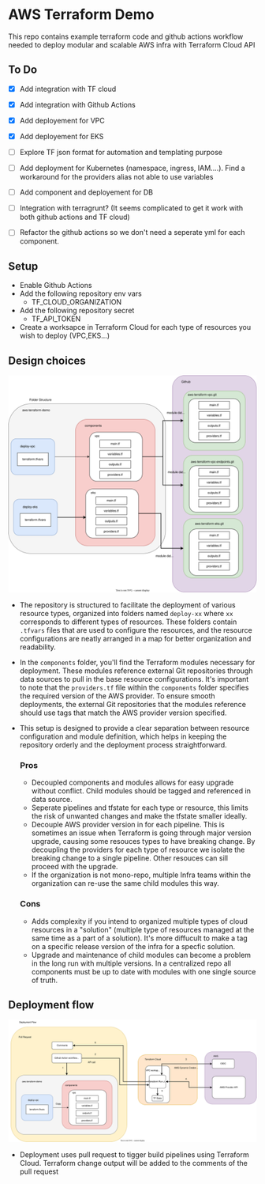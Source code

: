 # AWS Terraform Demo 

This repo contains example terraform code and github actions workflow needed to deploy modular and scalable AWS infra with Terraform Cloud API

## To Do
- [x] Add integration with TF cloud
- [x] Add integration with Github Actions
- [x] Add deployement for VPC
- [x] Add deployement for EKS
- [ ] Explore TF json format for automation and templating purpose
- [ ] Add deployment for Kubernetes (namespace, ingress, IAM....). Find a workaround for the providers alias not able to use variables
- [ ] Add component and deployement for DB
- [ ] Integration with terragrunt? (It seems complicated to get it work with both github actions and TF cloud)
- [ ] Refactor the github actions so we don't need a seperate yml for each component.


## Setup

* Enable Github Actions
* Add the following repository env vars
    * TF_CLOUD_ORGANIZATION
* Add the following repository secret
    * TF_API_TOKEN
* Create a worksapce in Terraform Cloud for each type of resources you wish to deploy (VPC,EKS...)

## Design choices

![Alt text here](diagrams/folder_structure.svg)


* The repository is structured to facilitate the deployment of various resource types, organized into folders named `deploy-xx` where `xx` corresponds to different types of resources. These folders contain `.tfvars` files that are used to configure the resources, and the resource configurations are neatly arranged in a map for better organization and readability.

* In the `components` folder, you'll find the Terraform modules necessary for deployment. These modules reference external Git repositories through data sources to pull in the base resource configurations. It's important to note that the `providers.tf` file within the `components` folder specifies the required version of the AWS provider. To ensure smooth deployments, the external Git repositories that the modules reference should use tags that match the AWS provider version specified.

* This setup is designed to provide a clear separation between resource configuration and module definition, which helps in keeping the repository orderly and the deployment process straightforward.

    ### Pros
     * Decoupled components and modules allows for easy upgrade without conflict. Child modules should be tagged and referenced in data source.
     * Seperate pipelines and tfstate for each type or resource, this limits the risk of unwanted changes and make the tfstate smaller ideally.
     * Decouple AWS provider version in for each pipeline. This is sometimes an issue when Terraform is going through major version upgrade, causing some resouces types to have breaking change. By decoupling the providers for each type of resource we isolate the breaking change to a single pipeline. Other resouces can sill proceed with the upgrade.
     * If the organization is not mono-repo, multiple Infra teams within the organization can re-use the same child modules this way.

    ### Cons
    * Adds complexity if you intend to organized multiple types of cloud resources in a "solution" (multiple type of resources managed at the same time as a part of a solution). It's more diffucult to make a tag on a specific release version of the infra for a specfic solution.
    * Upgrade and maintenance of child modules can become a problem in the long run with multiple versions. In a centralized repo all components must be up to date with modules with one single source of truth.




## Deployment flow
![Alt text here](diagrams/deployment_flow.svg)

* Deployment uses pull request to tigger build pipelines using Terraform Cloud. Terraform change output will be added to the comments of the pull request